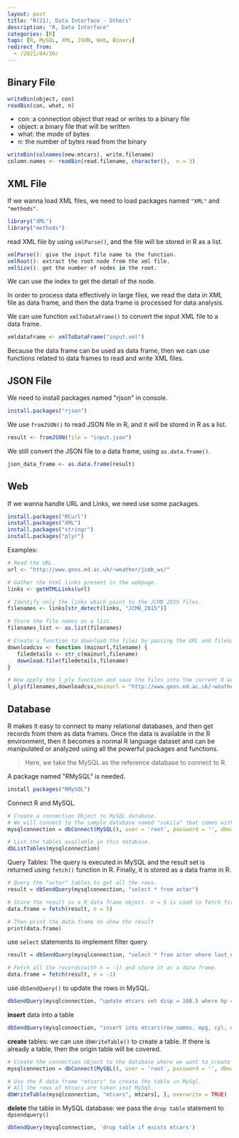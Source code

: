 ```yaml
---
layout: post
title: "R(21), Data Interface - Others"
description: "R, Data Interface"
categories: [R]
tags: [R, MySQL, XML, JSON, Web, Binary]
redirect_from:
  - /2021/04/30/
---
```


## Binary File

```R
writeBin(object, con)
readBin(con, what, n)
```

* con: a connection object that read or writes to a binary file
* object: a binary file that will be written
* what: the mode of bytes
* n: the number of bytes read from the binary

```R
writeBin(colnames(new.mtcars), write.filename)
column.names <- readBin(read.filename, character(),  n = 3)
```

## XML File

If we wanna load XML files, we need to load packages named `"XML"` and `"methods"`.

```R
library("XML")
library("methods")
```

read XML file by using `xmlParse()`, and the file will be stored in R as a list.

```R
xmlParse(): give the input file name to the function.
xmlRoot(): extract the root node from the xml file.
xmlSize(): get the number of nodes in the root.
```

We can use the index to get the detail of the node.

In order to process data effectively in large files, we read the data in XML file as data frame, and then the data frame is processed for data analysis.

We can use function `xmlToDataFrame()` to convert the input XML file to a data frame.

```R
xmldataframe <- xmlToDataFrame("input.xml")
```

Because the data frame can be used as data frame, then we can use functions related to data frames to read and write XML files.

## JSON File

We need to install packages named "rjson" in console.

```R
install.packages("rjson")
```

We use `fromJSON()` to read JSON file in R, and it will be stored in R as a list.

```R
result <- fromJSON(file = "input.json")
```

We still convert the JSON file to a data frame, using `as.data.frame()`.

```R
json_data_frame <- as.data.frame(result)
```

## Web

If we wanna handle URL and Links, we need use some packages.

```R
install.packages("RCurl")
install.packages("XML")
install.packages("stringr")
install.packages("plyr")
```

Examples:

```R
# Read the URL.
url <- "http://www.geos.ed.ac.uk/~weather/jcmb_ws/"

# Gather the html links present in the webpage.
links <- getHTMLLinks(url)

# Identify only the links which point to the JCMB 2015 files. 
filenames <- links[str_detect(links, "JCMB_2015")]

# Store the file names as a list.
filenames_list <- as.list(filenames)

# Create a function to download the files by passing the URL and filename list.
downloadcsv <- function (mainurl,filename) {
   filedetails <- str_c(mainurl,filename)
   download.file(filedetails,filename)
}

# Now apply the l_ply function and save the files into the current R working directory.
l_ply(filenames,downloadcsv,mainurl = "http://www.geos.ed.ac.uk/~weather/jcmb_ws/")
```

## Database

R makes it easy to connect to many relational databases, and then get records from them as data frames. Once the data is available in the R environment, then it becomes a normal R language dataset and can be manipulated or analyzed using all the powerful packages and functions.

> Here, we take the MySQL as the reference database to connect to R.

A package named "RMySQL" is needed.

```R
install packages("RMySQL")
```

Connect R and MySQL.

```R
# Create a connection Object to MySQL database.
# We will connect to the sample database named "sakila" that comes with MySql installation.
mysqlconnection = dbConnect(MySQL(), user = 'root', password = '', dbname = 'sakila', host = 'localhost')

# List the tables available in this database.
dbListTables(mysqlconnection)
```

Query Tables: The query is executed in MySQL and the result set is returned using `fetch()` function in R. Finally, it is stored as a data frame in R.

```R
# Query the "actor" tables to get all the rows.
result = dbSendQuery(mysqlconnection, "select * from actor")

# Store the result in a R data frame object. n = 5 is used to fetch first 5 rows.
data.frame = fetch(result, n = 5)

# Then print the data.frame to show the result
print(data.frame)
```

use `select` statements to implement filter query.

```R
result = dbSendQuery(mysqlconnection, "select * from actor where last_name = 'TORN'")

# Fetch all the records(with n = -1) and store it as a data frame.
data.frame = fetch(result, n = -1)
```

use `dbSendQuery()` to update the rows in MySQL.

```R
dbSendQuery(mysqlconnection, "update mtcars set disp = 168.5 where hp = 110")
```

**insert** data into a table

```R
dbSendQuery(mysqlconnection, "insert into mtcars(row_names, mpg, cyl, disp, hp, drat, wt, qsec, vs, am, gear, carb) values('New Mazda RX4 Wag', 21, 6, 168.5, 110, 3.9, 2.875, 17.02, 0, 1, 4, 4)")
```

**create** tables: we can use `dbWriteTable()` to create a table. If there is already a table, then the origin table will be covered.

```R
# Create the connection object to the database where we want to create the table.
mysqlconnection = dbConnect(MySQL(), user = 'root', password = '', dbname = 'sakila', host = 'localhost')

# Use the R data frame "mtcars" to create the table in MySql.
# All the rows of mtcars are taken inot MySql.
dbWriteTable(mysqlconnection, "mtcars", mtcars[, ], overwrite = TRUE)
```

**delete** the table in MySQL database: we pass the `drop table` statement to `dpsendquery()`

```R
dbSendQuery(mysqlconnection, 'drop table if exists mtcars')
```
